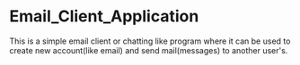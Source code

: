 # Email_Client_Application
This is a simple email client or chatting like program where it can be used to create new account(like email) and send mail(messages) to another user's.
